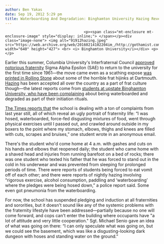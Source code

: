 ```yaml
---
author: Ben Yakas
date: Sep 19, 2012 5:29 pm
title: Waterboarding And Degradation: Binghamton University Hazing Revealed
---
```


	
										<p><span class="mt-enclosure mt-enclosure-image" style="display: inline;"> </span></p><div class="image-none"> <img alt="91912hazing.jpeg" src="https://web.archive.org/web/20160214102204im_/http://gothamist.com/attachments/byakas/91912hazing.jpeg" width="640" height="427"> <br> <i> Binghamton University</i></div> <p></p>

<p>Earlier this summer, Columbia University&apos;s Interfraternal Council <a href="https://web.archive.org/web/20160214102204/http://gothamist.com/2012/05/13/notorious_sigma_alpha_epsilon_anima.php">approved notorious fraternity</a> Sigma Alpha Epsilon (SAE) to return to the university for the first time since 1961&#x2014;the move came even as a scathing expose <a href="https://web.archive.org/web/20160214102204/http://www.rollingstone.com/culture/news/confessions-of-an-ivy-league-frat-boy-inside-dartmouths-hazing-abuses-20120328">was printed in Rolling Stone</a> about some of the horrible frat hijinks at Dartmouth. <a href="https://web.archive.org/web/20160214102204/http://gothamist.com/tags/hazing">Hazing</a> has been accepted all over the country as a part of frat culture though&#x2014;the latest reports come from <a href="https://web.archive.org/web/20160214102204/http://www.nytimes.com/2012/09/19/nyregion/amid-hazing-at-binghamton-university-cries-for-help.html?hp&amp;pagewanted=all">students at upstate Binghamton University, who have been complaining</a> about being waterboarded and degraded as part of their initiation rituals. </p>

<p><a href="https://web.archive.org/web/20160214102204/http://www.nytimes.com/2012/09/19/nyregion/amid-hazing-at-binghamton-university-cries-for-help.html?hp&amp;pagewanted=all">The Times reports that</a> the school is dealing with a ton of complaints from last year still, all of which reveal an ugly portrait of fraternity life: &#x201C;I was hosed, waterboarded, force-fed disgusting mixtures of food, went through physical exercises until I passed out, and crawled around outside in my boxers to the point where my stomach, elbows, thighs and knees are filled with cuts, scrapes and bruises,&#x201D; one student wrote in an anonymous email. </p>

<p>There&apos;s the student who&apos;d come home at 4 a.m. with gashes and cuts on his hands and elbows that reopened daily; the student who came home with a shaved head and injuries from running barefoot on a bed of rocks; there was one student who texted his father that he was forced to stand out in the cold in his underwear and was prevented from sleeping for prolonged periods of time. There were reports of students being forced to eat vomit off of each other; and there were reports of nightly hazing involving &#x201C;rigorous exercise, alcohol consumption, paddling and &#x2018;waterboarding&#x2019; where the pledges were being hosed down,&#x201D; a police report said. Some even got pneumonia from the waterboarding.</p>

<p>For now, the school has suspended pledging and induction at all fraternities and sororities, but it doesn&apos;t sound like any of the systemic problems with the fraternity lifestyle have been addressed&#x2014;partially because no one will come forward, and cops can&apos;t enter the building where occupants have &quot;a lot of attitude and very little cooperation.&quot; Sgt. Michael Senio gave an idea of what was going on there: &#x201C;I can only speculate what was going on, but we could see the basement, which was like a disgusting-looking dark dungeon with hoses and standing water on the ground.&#x201D;</p>					
										
									
				